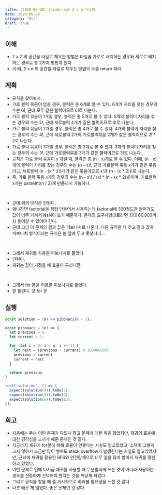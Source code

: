 ```yaml
---
title: (2020-06-28) JavaScript 2 x n 타일링
date: 2020-06-28
category: "All"
draft: true
---
```


## 이해

- 2 x 2 의 공간을 타일로 채우는 방법은 타일을 가로로 배치하는 경우와 세로로 배치하는 경우로 총 2가지 방법이 있다.
- 이 때, 2 x n 의 공간을 타일로 채우는 방법의 수를 return 하라.

## 계획

- 규칙을 찾아보자.
- 가로 블럭 묶음이 없을 경우, 블럭은 총 6개로 볼 수 있다.
  6개가 자리를 찾는 경우의 수는 6!, 근데 모두 같은 블럭이므로 6!로 나눈다.
- 가로 블럭 묶음이 1개일 경우, 블럭은 총 5개로 볼 수 있다.
  5개의 블럭이 자리를 찾는 경우의 수는 5!, 근데 세로블럭 4개가 같은 블럭이므로 4!로 나눈다.
- 가로 블럭 묶음이 2개일 경우, 블럭은 총 4개로 볼 수 있다.
  4개의 블럭이 자리를 찾는 경우의 수는 4!, 근데 세로블럭 2개와 가로블럭묶음 2개가 같은 블럭이므로 2! * 2로 나눈다.
- 가로 블럭 묶음이 3개일 경우, 블럭은 총 3개로 볼 수 있다.
  3개의 블럭이 자리를 찾는 경우의 수는 3!, 근데 가로블럭묶음 3개가 같은 블럭이므로 3!로 나눈다.
- 규칙은 가로 블럭 묶음이 x 개일 때, 블럭은 총 (n - x)개로 볼 수 있다.
  이때, (n - x)개의 블럭이 자리를 찾는 경우의 수는 (n - x)!, 근데 가로블럭 묶음 x개가 같은 묶음이고, 세로블럭 (n - (x * 2))개가 같은 묶음이므로 x!과 (n - (x * 2))!로 나눈다.
- 즉, 가로 블럭 묶음 x개의 경우의 수는 (n - x)! / (x! * (n - (x * 2))!)이며, 가로블럭 x개는 parseInt(n / 2)개 만큼까지 가능하다.

<br>

- 근데 위의 방식은 안된다.
- 왜냐하면 factorial을 직접 만들어서 사용하는데 factorial에 300정도만 들어가도 값이 너무 커져서 NaN이 뜨기 때문이다. 문제의 요구사항대로라면 최대 60,000까지 들어갈 수 있어야 한다.
- 근데 그냥 이 문제의 결과 값은 피보나치로 나온다. 다른 규칙은 다 찾고 결과 값이 피보나치 형식이라는 규칙은 눈 앞에 두고 못찾다니...

<br>

- 그래서 재귀를 사용한 피보나치로 풀었다.
- 안된다.
- 재귀는 값이 커졌을 때 효율이 구리니깐.

<br>

- 그래서 for 문을 이용한 피보나치로 풀었다.
- 잘 풀린다. 갓 for 문

## 실행

```javascript
const solution = (n) => pibonaci(n + 1);

const pibonaci = (n) => {
  let previous = 0;
  let current = 1;

  for (let i = 0; i < n; i += 1) {
    let next = (previous + current) % 1000000007
    previous = current
    current = next
  }

  return previous;
}

test('solution', () => {
  expect(solution(4)).toBe(5);
  expect(solution(5)).toBe(8);
  expect(solution(6)).toBe(13);
});
```

## 회고

- 처음에는 무슨 이딴 문제가 다있나 하고 문제에 대한 욕을 했었지만, 재귀의 효율에 대한 경각심을 느끼게 해준 문제인 것 같다.
- 지금까지 재귀가 for문에 비해 효율이 안좋다는 사실도 알고있었고, 스택이 그렇게 크지 않아서 조금만 많이 쌓여도 stack overflow가 발생한다는 사실도 알고있었지만, 근래에 재귀를 활용한 BFS와 완전탐색으로 너무 꿀을 많이 빨아서 재귀를 맹신하고 있었다.
- 이번 문제로 인해 다시금 재귀를 사용할 때 무분별하게 쓰는 것이 아니라 사용하는 경우를 신중하게 선택해야 한다는 것을 깨닫게 되었다.
- 그리고 규칙을 찾을 때 좀 거시적으로 바라볼 필요성을 느낀 것 같다.
- 나름 배운 게 많았다. 좋은 문제인 것 같다.
